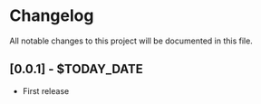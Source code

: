 # Changelog

All notable changes to this project will be documented in this file.

## [0.0.1] - $TODAY_DATE

- First release
